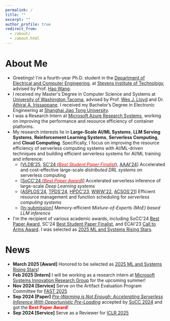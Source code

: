 ```yaml
---
permalink: /
title: ""
excerpt: ""
author_profile: true
redirect_from: 
  - /about/
  - /about.html
---
```


# About Me

* Greetings! I'm a fourth-year Ph.D. student in the [Department of Electrical and Computer Engineering](https://www.stevens.edu/school-engineering-science/departments/electrical-computer-engineering), at [Stevens Institute of Technology](https://www.stevens.edu/), advised by Prof. [Hao Wang](https://intellisys.haow.us/haowang/).
* I received my Master's Degree in Computer Science and Systems at [University of Washington Tacoma](https://www.tacoma.uw.edu/), advised by Prof. [Wes J. Lloyd](http://faculty.washington.edu/wlloyd/index.html) and Dr. [Athirai A. Irissappane](https://sites.google.com/view/athirai/). I received my Bachelor’s Degree in Electronic Engineering at [Shanghai Jiao Tong University](http://en.sjtu.edu.cn/).
* I was a Research Intern at [Microsoft Azure Research Systems](https://www.microsoft.com/en-us/research/group/azure-research-systems/), working on improving the performance and resource efficiency of container platforms.
* My research interests lie in **Large-Scale AI/ML Systems**, **LLM Serving Systems**, **Reinforcement Learning Systems**, **Serverless Computing**, and **Cloud Computing**. Specifically, I focus on improving the resource efficiency of serverless computing systems with AI/ML-driven techniques and building efficient serverless systems for AI/ML training and inference:
  * \[[VLDB'25](https://dl.acm.org/doi/abs/10.14778/3696435.3696441), [SC'24 (<span style="color:red">*Best Student Paper Finalist*</span>)](https://dl.acm.org/doi/10.1109/SC41406.2024.00045), [AAAI'24](https://ojs.aaai.org/index.php/AAAI/article/view/29592)\] Accelerated and cost-effective large-scale *distributed DRL systems* on serverless computing  
  * \[[SoCC'24 (<span style="color:red">*Best Paper Award*</span>)](https://dl.acm.org/doi/10.1145/3698038.3698509)\] Accelerated serverless inference of large-scale *Deep Learning systems*  
  * \[[ASPLOS'24](https://doi.org/10.1145/3617232.3624871), [TPDS'24](https://ieeexplore.ieee.org/document/10682062), [HPDC'23](https://dl.acm.org/doi/10.1145/3588195.3592996), [WWW'22](https://doi.org/10.1145/3485447.3511979), [ACSOS'21](https://ieeexplore.ieee.org/document/9659513)\] Efficient resource management and function scheduling for *serverless computing systems*  
  * \[[In-submission](https://hanfeiyu.github.io/publications/)\] Memory-efficient *Mixture-of-Experts (MoE) based LLM inference*
* I'm the recipient of various academic awards, including SoCC'24 [Best Paper Award](https://hanfeiyu.github.io/files/socc24-best-paper.pdf), SC'24 [Best Student Paper Finalist](https://sc24.conference-program.com/presentation/?id=pap594&sess=sess392), and ECAI'23 [Call to Arms Award](https://ecai2023.eu/pca). I was selected as [2025 ML and Systems Rising Stars](https://mlcommons.org/about-us/programs/).


# News

* **March 2025 \[Award\]** Honored to be selected as [2025 ML and Systems Rising Stars](https://mlcommons.org/about-us/programs/)!  
* **Feb 2025 \[Intern\]** I will be working as a research intern at [Microsoft Systems Innovation Research Group](https://www.microsoft.com/en-us/research/group/systems-innovation/) for the upcoming summer!  
* **Nov 2024 \[Service\]** Serve on the Artifact Evaluation Program Committee for [FAST 2025](https://www.usenix.org/conference/fast25)  
* **Sep 2024 \[Paper\]** [*Pre-Warming is Not Enough: Accelerating Serverless Inference With Opportunistic Pre-Loading*](https://dl.acm.org/doi/10.1145/3698038.3698509) accepted by [SoCC 2024](https://acmsocc.org/2024/) and got the <span style="color:red">**Best Paper Award**</span>!    
* **Sep 2024 \[Service\]** Serve as a Reviewer for [ICLR 2025](https://iclr.cc/Conferences/2025)   
<!--- * **Aug 2024 \[Paper\]** [*Nitro: Boosting Distributed Reinforcement Learning with Serverless Computing*](https://dl.acm.org/doi/abs/10.14778/3696435.3696441) accepted by [VLDB 2025](https://vldb.org/2025/)   --->
<!--- * **Aug 2024 \[Paper\]** [*Freyr+: Harvesting Idle Resources in Serverless Computing via Deep Reinforcement Learning*](https://ieeexplore.ieee.org/document/10682062) accepted by [TPDS 2024](https://www.computer.org/csdl/journal/td)   --->
<!--- * **July 2024 \[Service\]** Serve on the Technical Program Committee for [ICPADS 2024](https://attend.ieee.org/icpads/)   --->
<!--- * **June 2024 \[Paper\]** [*Stellaris: Staleness-Aware Distributed Reinforcement Learning with Serverless Computing*](https://dl.acm.org/doi/10.1109/SC41406.2024.00045) accepted by [SC 2024](https://sc24.supercomputing.org/) and got into the <span style="color:red">**Best Student Paper Finalist**</span>!   --->
<!--- * **Feb 2024 \[Service\]** Serve on the Artifact Evaluation Program Committee for [WWW 2024](https://www2024.thewebconf.org/)   --->
<!--- * **Feb 2024 \[Intern\]** I will be working as a research intern at [Microsoft Azure Research](https://www.microsoft.com/en-us/research/group/azure-research-systems/) for the upcoming summer!   --->
<!--- * **Dec 2023 \[Award\]** Received $750 student scholarship from [AAAI 2024](https://aaai.org/aaai-conference/)   --->
<!--- * **Dec 2023 \[Paper\]** [*Cheaper and Faster: Distributed Deep Reinforcement Learning with Serverless Computing*](https://ojs.aaai.org/index.php/AAAI/article/view/29592) accepted by [AAAI 2024](https://aaai.org/aaai-conference/)   --->
<!--- * **Sep 2023 \[Talk\]** Invited to give a talk on "resource harvesting in serverless computing" at [HPCS Lab](https://hpcs.charlotte.edu/), UNC Charlotte   --->
<!--- * **Sep 2023 \[Paper\]** [*RainbowCake: Mitigating Cold-starts in Serverless with Layer-wise Container Caching and Sharing*](https://doi.org/10.1145/3617232.3624871) accepted by [ASPLOS 2024](https://www.asplos-conference.org/asplos2024/)   --->
<!--- * **June 2023 \[Service\]** Serve as a Reviewer for [ECAI 2023](https://ecai2023.eu/)   --->
<!--- * **June 2023 \[Service\]** Serve as a Reviewer for [GLOBECOM 2023](https://globecom2023.ieee-globecom.org/)   --->
<!--- * **April 2023 \[Paper\]** [*Libra: Harvesting Idle Resources Safely and Timely in Serverless Clusters*](https://dl.acm.org/doi/10.1145/3588195.3592996) accepted by [HPDC 2023](https://www.hpdc.org/2023/)   --->
<!--- * **Jan 2022 \[Paper\]** [*Accelerating Serverless Computing by Harvesting Idle Resources*](https://doi.org/10.1145/3485447.3511979) accepted by [WWW 2022](https://www2022.thewebconf.org/)   --->
